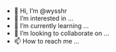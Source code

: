 - 👋 Hi, I’m @wysshr
- 👀 I’m interested in ...
- 🌱 I’m currently learning ...
- 💞️ I’m looking to collaborate on ...
- 📫 How to reach me ...

<!---
wysshr/wysshr is a ✨ special ✨ repository because its `README.md` (this file) appears on your GitHub profile.
You can click the Preview link to take a look at your changes.
--->
